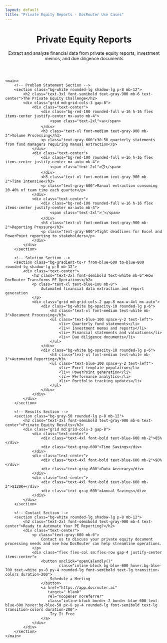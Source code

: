 ```yaml
---
layout: default
title: "Private Equity Reports - DocRouter Use Cases"
---
```


<div class="max-w-6xl mx-auto px-4 sm:px-6 md:px-8 py-4 md:py-12">
    <!-- Hero Section -->
    <header class="text-center md:mb-12 mb-8">
        <h1 class="text-4xl md:text-5xl font-bold text-gray-900 mb-6">
            Private Equity Reports
        </h1>
        <div class="text-xl md:text-2xl text-gray-600 mb-8">
            <p>Extract and analyze financial data from private equity reports, investment memos, and due diligence documents</p>
        </div>
    </header>

    <main>
        <!-- Problem Statement Section -->
        <section class="bg-white rounded-lg shadow-lg p-8 mb-12">
            <h2 class="text-3xl font-semibold text-gray-900 mb-6 text-center">The Private Equity Challenge</h2>
            <div class="grid md:grid-cols-3 gap-8">
                <div class="text-center">
                    <div class="bg-red-100 rounded-full w-16 h-16 flex items-center justify-center mx-auto mb-4">
                        <span class="text-2xl">📊</span>
                    </div>
                    <h3 class="text-xl font-medium text-gray-900 mb-2">Volume Processing</h3>
                    <p class="text-gray-600">30-50 quarterly statements from fund managers requiring manual extraction</p>
                </div>
                <div class="text-center">
                    <div class="bg-red-100 rounded-full w-16 h-16 flex items-center justify-center mx-auto mb-4">
                        <span class="text-2xl">⏱️</span>
                    </div>
                    <h3 class="text-xl font-medium text-gray-900 mb-2">Time Intensive</h3>
                    <p class="text-gray-600">Manual extraction consuming 20-40% of team time each quarter</p>
                </div>
                <div class="text-center">
                    <div class="bg-red-100 rounded-full w-16 h-16 flex items-center justify-center mx-auto mb-4">
                        <span class="text-2xl">🗋</span>
                    </div>
                    <h3 class="text-xl font-medium text-gray-900 mb-2">Reporting Pressure</h3>
                    <p class="text-gray-600">Tight deadlines for Excel and PowerPoint reporting to stakeholders</p>
                </div>
            </div>
        </section>

        <!-- Solution Section -->
        <section class="bg-gradient-to-r from-blue-600 to-blue-800 rounded-lg shadow-lg p-8 mb-12">
            <div class="text-center">
                <h2 class="text-3xl font-semibold text-white mb-6">How DocRouter Transforms PE Operations</h2>
                <p class="text-xl text-blue-100 mb-8">
                    Automated financial data extraction and report generation
                </p>
                <div class="grid md:grid-cols-2 gap-8 max-w-4xl mx-auto">
                    <div class="bg-white bg-opacity-10 rounded-lg p-6">
                        <h3 class="text-xl font-medium text-white mb-3">Document Processing</h3>
                        <ul class="text-blue-100 space-y-2 text-left">
                            <li>• Quarterly fund statements</li>
                            <li>• Investment memos and reports</li>
                            <li>• Financial statements and valuations</li>
                            <li>• Due diligence documents</li>
                        </ul>
                    </div>
                    <div class="bg-white bg-opacity-10 rounded-lg p-6">
                        <h3 class="text-xl font-medium text-white mb-3">Automated Reporting</h3>
                        <ul class="text-blue-100 space-y-2 text-left">
                            <li>• Excel template population</li>
                            <li>• PowerPoint generation</li>
                            <li>• Performance analytics</li>
                            <li>• Portfolio tracking updates</li>
                        </ul>
                    </div>
                </div>
            </div>
        </section>

        <!-- Results Section -->
        <section class="bg-gray-50 rounded-lg p-8 mb-12">
            <h2 class="text-3xl font-semibold text-gray-900 mb-6 text-center">Private Equity Results</h2>
            <div class="grid md:grid-cols-3 gap-8">
                <div class="text-center">
                    <div class="text-4xl font-bold text-blue-600 mb-2">85%</div>
                    <div class="text-gray-600">Time Savings</div>
                </div>
                <div class="text-center">
                    <div class="text-4xl font-bold text-blue-600 mb-2">98%</div>
                    <div class="text-gray-600">Data Accuracy</div>
                </div>
                <div class="text-center">
                    <div class="text-4xl font-bold text-blue-600 mb-2">$120K+</div>
                    <div class="text-gray-600">Annual Savings</div>
                </div>
            </div>
        </section>

        <!-- Contact Section -->
        <section class="bg-white rounded-lg shadow-lg p-8 mb-12">
            <h2 class="text-2xl font-semibold text-gray-900 mb-4 text-center">Ready to Automate Your PE Reporting?</h2>
            <div class="text-center">
                <p class="text-gray-600 mb-6">
                    Contact us to discuss your private equity document processing needs and see how DocRouter can help streamline operations.
                </p>
                <div class="flex flex-col sm:flex-row gap-4 justify-center items-center">
                    <button onclick="openCalendly()"
                            class="inline-block bg-blue-600 hover:bg-blue-700 text-white px-8 py-4 rounded-lg font-semibold text-lg transition-colors duration-200">
                        Schedule a Meeting
                    </button>
                    <a href="https://app.docrouter.ai"
                       target="_blank"
                       rel="noopener noreferrer"
                       class="inline-block border-2 border-blue-600 text-blue-600 hover:bg-blue-50 px-8 py-4 rounded-lg font-semibold text-lg transition-colors duration-200">
                        Try It Free
                    </a>
                </div>
            </div>
        </section>
    </main>
</div>
